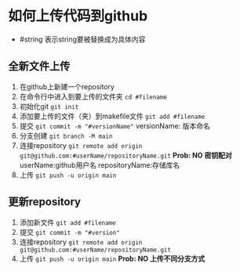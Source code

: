 # 如何上传代码到github
 - #string 表示string要被替换成为具体内容
## 全新文件上传
1. 在github上新建一个repository
2. 在命令行中进入到要上传的文件夹
`cd #filename`
3. 初始化git
`git init`
4. 添加要上传的文件（夹）到makefile文件
`git add #filename`
5. 提交
`git commit -m "#versionName"`
versionName: 版本命名
6. 分支创建
`git branch -M main`
7. 连接repository
`git remote add origin git@github.com:#userName/repositoryName.git`
**Prob: NO 密钥配对** 
userName:github用户名
repositoryName:存储库名
8. 上传
`git push -u origin main`

## 更新repository
1. 添加新文件
`git add #filename`
2. 提交
`git commit -m "#version"`
3. 连接repository
`git remote add origin git@github.com:#userName/repositoryName.git`
4. 上传
`git push -u origin main`
**Prob: NO 上传不同分支方式**

